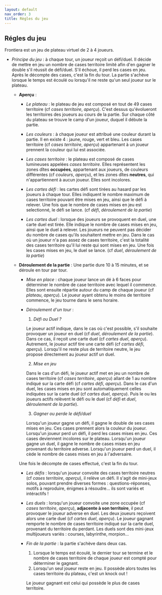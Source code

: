 ```yaml
---
layout: default
nav_order: 3
title: Règles du jeu
---
```

## Régles du jeu
Frontiera est un jeu de plateau virtuel de 2 à 4 joueurs.
* *Principe du jeu* : à chaque tour, un joueur reçoit un défi/duel. Il décide de mettre en jeu un nombre de cases territoire limité afin d'en gagner le double s'il réussit de défi/duel. S'il échoue, il perd les cases en jeu. Après le décompte des cases, c'est la fin du tour.
 La partie s'achève lorsque le temps est écoulé ou lorsqu'il ne reste qu'un seul joueur sur le plateau.

  * **Aperçu** :
    * *Le plateau* : le plateau de jeu est composé en tout de 49 cases territoire (cf *cases territoire*, *aperçu*). C'est dessus qu'évolueront les territoires des joueurs au cours de la partie. 
 Sur chaque côté du plateau se trouve le camp d'un joueur, duquel il débute la partie.

    * *Les couleurs* : à chaque joueur est attribué une couleur durant la partie. Il en existe 4 : jaune, rouge, vert et bleu. Les cases territoire (cf *cases territoire*, *aperçu*) appartenant à un joueur prennent la couleur qui lui est associée.
 
    *  *Les cases territoire* : le plateau est composé de cases lumineuses appelées *cases territoire*. Elles représentent les zones dîtes **occupées**, appartenant aux joueurs, de couleurs différentes (cf *couleurs*, *aperçu*), et les zones dîtes **neutres**, qui n'appartiennent à aucun joueur. Elles sont incolores.
 
    * *Les cartes défi* : les cartes défi sont tirées au hasard par les joueurs à chaque tour. Elles indiquent le nombre maximum de cases territoire pouvant être mises en jeu, ainsi que le défi à relever.
 Une fois que le nombre de cases mises en jeu est selectionné, le défi se lance. (cf *défi*, *déroulement de la partie*)

    * *Les cartes duel* : lorsque des joueurs se provoquent en duel, une carte duel est tirée. Elle indique le nombre de cases mises en jeu, ainsi que le duel à relever. Les joueurs ne peuvent pas décider du nombre de cases qu'ils souhaitent mettre en jeu. Dans le cas où un joueur n'a pas assez de cases territoire, c'est la totalité des cases territoire qu'il lui reste qui sont mises en jeu. 
 Une fois les cases mises en jeu, le duel se lance. (cf *duel*, *déroulement de la partie*)

  * **Déroulement de la partie** :
    Une partie dure 10 à 15 minutes, et se déroule en tour par tour.

    * *Mise en place* : chaque joueur lance un dé à 6 faces pour déterminer le nombre de case territoire avec lequel il commence. Elles sont ensuite répartie autour du camp de chaque joueur (cf *plateau*, *aperçu*).
 Le joueur ayant obtenu le moins de territoire commence, le jeu tourne dans le sens horaire.

    * *Déroulement d'un tour* :
      1. *Défi ou Duel ?*
       
       Le joueur actif indique, dans le cas où c'est possible, s'il souhaite provoquer un joueur en duel (cf *duel*, *déroulement de la partie*). Dans ce cas, il reçoit une carte duel (cf *cartes duel*, *aperçu*).
       Autrement, le joueur actif tire une carte défi (cf *cartes défi*, *aperçu*).
       Lorsqu'il ne reste plus de territoire neutre, le jeu propose directement au joueur actif un duel.

      2. *Mise en jeu*
       
       Dans le cas d'un défi, le joueur actif met en jeu un nombre de cases territoire (cf *cases territoire*, *aperçu*) allant de 1 au nombre indiqué sur la carte défi (cf *cartes défi*, *aperçu*).
       Dans le cas d'un duel, les cases mises en jeu sont automatiquement celles indiquées sur la carte duel (cf *cartes duel*, *aperçu*).
       Puis le ou les joueurs actifs relèvent le défi ou le duel (cf *défi* et *duel*, *déroulement de la partie*).

      3. *Gagner ou perde le défi/duel*
         
       Lorsqu'un joueur gagne un défi, il gagne le double de ses cases mises en jeu. Ces cases prennent alors la couleur du joueur.
       Lorsqu'un joueur perd un défi, il perd les cases mises en jeu. Ces cases deviennent incolores sur le plateau.
       Lorsqu'un joueur gagne un duel, il gagne le nombre de cases mises en jeu provenant du territoire adverse.
       Lorsqu'un joueur perd un duel, il cède le nombre de cases mises en jeu à l'adversaire.

    Une fois le décompte de cases effectué, c'est la fin du tour.

    * *Les défis* : lorsqu'un joueur convoite des cases territoire neutres (cf *cases territoire*, *aperçu*), il relève un défi. Il s'agit de mini-jeux solos, pouvant prendre diverses formes : questions-réponses, motifs à reproduire, énigmes à résoudre... ils sont variés et intéractifs !

    * *Les duels* : lorsqu'un joueur convoite une zone occupée (cf *cases territoire*, *aperçu*), **adjacente à son territoire**, il peut provoquer le joueur adverse en duel. Les deux joueurs reçoivent alors une carte duel (cf *cartes duel*, *aperçu*). Le joueur gagnant remporte le nombre de cases territoire indiqué sur la carte duel, provenant du territoire du perdant. 
 Les duels sont des mini-jeux multijoueurs variés : courses, labyrinthe, morpion...

    * *Fin de la partie* : la partie s'achève dans deux cas.
        1. Lorsque le temps est écoulé, le dernier tour se termine et le nombre de cases territoire de chaque joueur est compté pour déterminer le gagnant.
        2. Lorsqu'un seul joueur reste en jeu. Il possède alors toutes les cases territoire du plateau, c'est un knock out !
      
      Le joueur gagnant est celui qui possède le plus de cases territoire. 

